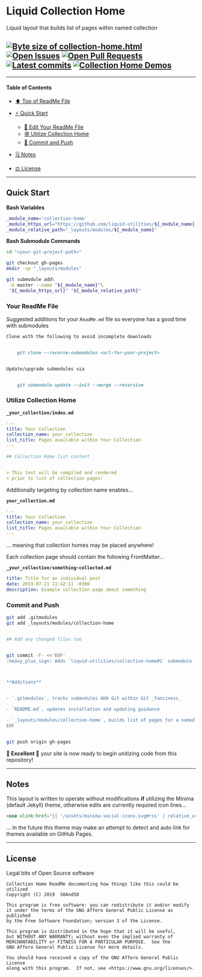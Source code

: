 # Liquid Collection Home
[heading__title]:
  #liquid-collection-home
  "&#x2B06; Top of ReadMe File"


Liquid layout that builds list of pages within named collection


## [![Byte size of collection-home.html][badge__master__collection_home__source_code]][collection_home__master__source_code] [![Open Issues][badge__issues__collection_home]][issues__collection_home] [![Open Pull Requests][badge__pull_requests__collection_home]][pull_requests__collection_home] [![Latest commits][badge__commits__collection_home__master]][commits__collection_home__master] [![Collection Home Demos][badge__demo__collection_home]][demo__collection_home]



------


#### Table of Contents


- [:arrow_up: Top of ReadMe File][heading__title]

- [:zap: Quick Start][heading__quick_start]

  - [:memo: Edit Your ReadMe File][heading__your_readme_file]
  - [&#x1F578; Utilize Collection Home][heading__utilize]
  - [:floppy_disk: Commit and Push][heading__commit_and_push]

- [&#x1F5D2; Notes][heading__notes]

- [&#x2696; License][heading__license]


------



## Quick Start
[heading__quick_start]:
  #quick-start
  "&#9889; Perhaps as easy as one, 2.0,..."


**Bash Variables**


```Bash
_module_name='collection-home'
_module_https_url="https://github.com/liquid-utilities/${_module_name}.git"
_module_relative_path="_layouts/modules/${_module_name}"
```


**Bash Submodule Commands**


```Bash
cd "<your-git-project-path>"

git checkout gh-pages
mkdir -vp "_layouts/modules"

git submodule add\
 -b master --name "${_module_name}"\
 "${_module_https_url}" "${_module_relative_path}"
```


### Your ReadMe File
[heading__your_readme_file]:
  #your-readme-file
  "&#x1F578; Suggested additions for your ReadMe.md file so everyone has a good time with submodules"


Suggested additions for your _`ReadMe.md`_ file so everyone has a good time with submodules


```MarkDown
Clone with the following to avoid incomplete downloads


    git clone --recurse-submodules <url-for-your-project>


Update/upgrade submodules via


    git submodule update --init --merge --recursive
```


### Utilize Collection Home
[heading__utilize]:
  #utilize-collection-home
  "&#x1F578; How to make use of this submodule within another project"


**`_your_collection/index.md`**

```YAML
---
title: Your Collection
collection_name: your_collection
list_title: Pages available within Your Collection
---

## Collection Home list content


> This text will be compiled and rendered
> prior to list of collection pages!
```


Additionally targeting by collection name enables...


**`your_collection.md`**


```YAML
---
title: Your Collection
collection_name: your_collection
list_title: Pages available within Your Collection
---
```


... meaning that collection homes may be placed anywhere!


Each collection page should contain the following FrontMatter...


**`_your_collection/something-collected.md`**


```YAML
title: Title for an individual post
date: 2019-07-21 11:42:11 -0300
description: Example collection page about something
```


### Commit and Push
[heading__commit_and_push]:
  #commit-and-push
  "&#x1F4BE; It may be just this easy..."


```Bash
git add .gitmodules
git add _layouts/modules/collection-home


## Add any changed files too


git commit -F- <<'EOF'
:heavy_plus_sign: Adds `liquid-utilities/collection-home#1` submodule



**Additions**


- `.gitmodules`, tracks submodules AKA Git within Git _fanciness_

- `README.md`, updates installation and updating guidance

- `_layouts/modules/collection-home`, builds list of pages for a named collection
EOF


git push origin gh-pages
```


**:tada: Excellent :tada:** your site is now ready to begin unitizing code from this repository!


___


## Notes
[heading__notes]:
  #notes
  "&#x1F5D2; Additional resources and things to keep in mind when developing"


This layout is written to operate without modifications **if** utilizing the Minima (default Jekyll) theme, otherwise edits are currently required icon lines...


```HTML
<use xlink:href="{{ '/assets/minima-social-icons.svg#rss' | relative_url }}"></use>
```


... In the future this theme may make an attempt to detect and auto link for themes available on GitHub Pages.


___


## License
[heading__license]:
  #license
  "&#x2696; Legal bits of Open Source software"


Legal bits of Open Source software


```
Collection Home ReadMe documenting how things like this could be utilized
Copyright (C) 2019  S0AndS0

This program is free software: you can redistribute it and/or modify
it under the terms of the GNU Affero General Public License as published
by the Free Software Foundation; version 3 of the License.

This program is distributed in the hope that it will be useful,
but WITHOUT ANY WARRANTY; without even the implied warranty of
MERCHANTABILITY or FITNESS FOR A PARTICULAR PURPOSE.  See the
GNU Affero General Public License for more details.

You should have received a copy of the GNU Affero General Public License
along with this program.  If not, see <https://www.gnu.org/licenses/>.
```



[badge__commits__collection_home__master]:
  https://img.shields.io/github/last-commit/liquid-utilities/collection-home/master.svg

[commits__collection_home__master]:
  https://github.com/liquid-utilities/collection-home/commits/master
  "&#x1F4DD; History of changes on this branch"


[collection_home__community]:
  https://github.com/liquid-utilities/collection-home/community
  "&#x1F331; Dedicated to functioning code"


[collection_home__gh_pages]:
  https://github.com/liquid-utilities/collection-home/tree/gh-pages
  "Source code examples hosted thanks to GitHub Pages!"



[badge__demo__collection_home]:
  https://img.shields.io/website/https/liquid-utilities.github.io/collection-home/index.html.svg?down_color=darkorange&down_message=Offline&label=Demo&logo=Demo%20Site&up_color=success&up_message=Online

[demo__collection_home]:
  https://liquid-utilities.github.io/collection-home/index.html
  "&#x1F52C; Check the example collection tests"


[badge__issues__collection_home]:
  https://img.shields.io/github/issues/liquid-utilities/collection-home.svg

[issues__collection_home]:
  https://github.com/liquid-utilities/collection-home/issues
  "&#x2622; Search for and _bump_ existing issues or open new issues for project maintainer to address."


[badge__pull_requests__collection_home]:
  https://img.shields.io/github/issues-pr/liquid-utilities/collection-home.svg

[pull_requests__collection_home]:
  https://github.com/liquid-utilities/collection-home/pulls
  "&#x1F3D7; Pull Request friendly, though please check the Community guidelines"


[badge__master__collection_home__source_code]:
  https://img.shields.io/github/size/liquid-utilities/collection-home/collection-home.html.svg?label=collection-home.html

[collection_home__master__source_code]:
  https://github.com/liquid-utilities/collection-home/blob/master/collection-home.html
  "&#x2328; Project source, one Liquid file of actionable code!"
